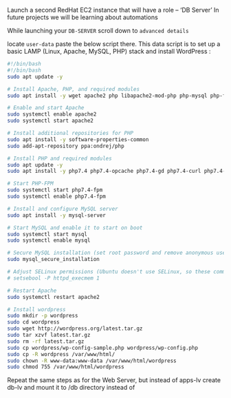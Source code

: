 Launch a second RedHat EC2 instance that will have a role – ‘DB Server’
In future projects we will be learning about automations

While launching your `DB-SERVER` scroll down to `advanced details`

locate `user-data` paste the below script there. This data script is to set up a basic LAMP (Linux, Apache, MySQL, PHP) stack and install WordPress :

```sh
#!/bin/bash
#!/bin/bash
sudo apt update -y

# Install Apache, PHP, and required modules
sudo apt install -y wget apache2 php libapache2-mod-php php-mysql php-fpm php-json

# Enable and start Apache
sudo systemctl enable apache2
sudo systemctl start apache2

# Install additional repositories for PHP
sudo apt install -y software-properties-common
sudo add-apt-repository ppa:ondrej/php

# Install PHP and required modules
sudo apt update -y
sudo apt install -y php7.4 php7.4-opcache php7.4-gd php7.4-curl php7.4-mysql

# Start PHP-FPM
sudo systemctl start php7.4-fpm
sudo systemctl enable php7.4-fpm

# Install and configure MySQL server
sudo apt install -y mysql-server

# Start MySQL and enable it to start on boot
sudo systemctl start mysql
sudo systemctl enable mysql

# Secure MySQL installation (set root password and remove anonymous users)
sudo mysql_secure_installation

# Adjust SELinux permissions (Ubuntu doesn't use SELinux, so these commands are not needed)
# setsebool -P httpd_execmem 1

# Restart Apache
sudo systemctl restart apache2

# Install wordpress
sudo mkdir -p wordpress
sudo cd wordpress
sudo wget http://wordpress.org/latest.tar.gz
sudo tar xzvf latest.tar.gz
sudo rm -rf latest.tar.gz
sudo cp wordpress/wp-config-sample.php wordpress/wp-config.php
sudo cp -R wordpress /var/www/html/
sudo chown -R www-data:www-data /var/www/html/wordpress
sudo chmod 755 /var/www/html/wordpress

```
Repeat the same steps as for the Web Server, but instead of apps-lv create db-lv and mount it to /db directory instead of
